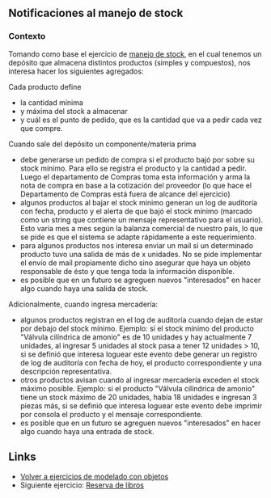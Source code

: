 
## Notificaciones al manejo de stock

### Contexto

Tomando como base el ejercicio de [manejo de stock](manejoStock.md), en el cual tenemos un depósito que almacena distintos productos (simples y compuestos), nos interesa hacer los siguientes agregados:

Cada producto define 

- la cantidad mínima
- y máxima del stock a almacenar
- y cuál es el punto de pedido, que es la cantidad que va a pedir cada vez que compre.

Cuando sale del depósito un componente/materia prima

- debe generarse un pedido de compra si el producto bajó por sobre su stock mínimo. Para ello se registra el producto y la cantidad a pedir. Luego el departamento de Compras toma esta información y arma la nota de compra en base a la cotización del proveedor (lo que hace el Departamento de Compras está fuera de alcance del ejercicio)
- algunos productos al bajar el stock mínimo generan un log de auditoría con fecha, producto y el alerta de que bajó el stock mínimo (marcado como un string que contiene un mensaje representativo para el usuario). Esto varía mes a mes según la balanza comercial de nuestro país, lo que se pide es que el sistema se adapte rápidamente a este requerimiento.
- para algunos productos nos interesa enviar un mail si un determinado producto tuvo una salida de más de x unidades. No se pide implementar el envío de mail propiamente dicho sino asegurar que haya un objeto responsable de ésto y que tenga toda la información disponible.
- es posible que en un futuro se agreguen nuevos "interesados" en hacer algo cuando haya una salida de stock.

Adicionalmente, cuando ingresa mercadería:

- algunos productos registran en el log de auditoría cuando dejan de estar por debajo del stock mínimo. Ejemplo: si el stock mínimo del producto "Válvula cilíndrica de amonio" es de 10 unidades y hay actualmente 7 unidades, al ingresar 5 unidades al stock pasa a tener 12 unidades > 10, si se definió que interesa loguear este evento debe generar un registro de log de auditoría con fecha de hoy, el producto correspondiente y una descripción representativa.
- otros productos avisan cuando al ingresar mercadería exceden el stock máximo posible. Ejemplo: si el producto  "Válvula cilíndrica de amonio" tiene un stock máximo de 20 unidades, había 18 unidades e ingresan 3 piezas más, si se definió que interesa loguear este evento debe imprimir por consola el producto y el mensaje correspondiente.
- es posible que en un futuro se agreguen nuevos "interesados" en hacer algo cuando haya una entrada de stock.

## Links

- [Volver a ejercicios de modelado con objetos](index.md)
- Siguiente ejercicio: [Reserva de libros](reservaLibros.md)
